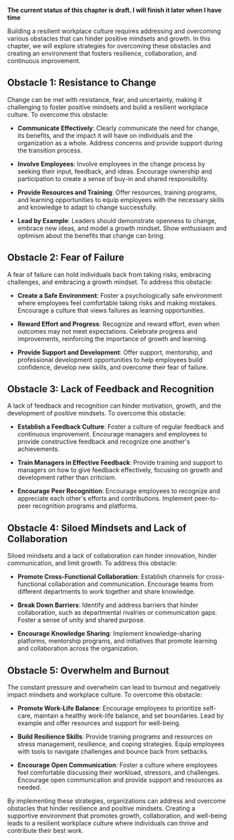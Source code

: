 **The current status of this chapter is draft. I will finish it later when I have time**

Building a resilient workplace culture requires addressing and overcoming various obstacles that can hinder positive mindsets and growth. In this chapter, we will explore strategies for overcoming these obstacles and creating an environment that fosters resilience, collaboration, and continuous improvement.

Obstacle 1: Resistance to Change
--------------------------------

Change can be met with resistance, fear, and uncertainty, making it challenging to foster positive mindsets and build a resilient workplace culture. To overcome this obstacle:

* **Communicate Effectively**: Clearly communicate the need for change, its benefits, and the impact it will have on individuals and the organization as a whole. Address concerns and provide support during the transition process.

* **Involve Employees**: Involve employees in the change process by seeking their input, feedback, and ideas. Encourage ownership and participation to create a sense of buy-in and shared responsibility.

* **Provide Resources and Training**: Offer resources, training programs, and learning opportunities to equip employees with the necessary skills and knowledge to adapt to change successfully.

* **Lead by Example**: Leaders should demonstrate openness to change, embrace new ideas, and model a growth mindset. Show enthusiasm and optimism about the benefits that change can bring.

Obstacle 2: Fear of Failure
---------------------------

A fear of failure can hold individuals back from taking risks, embracing challenges, and embracing a growth mindset. To address this obstacle:

* **Create a Safe Environment**: Foster a psychologically safe environment where employees feel comfortable taking risks and making mistakes. Encourage a culture that views failures as learning opportunities.

* **Reward Effort and Progress**: Recognize and reward effort, even when outcomes may not meet expectations. Celebrate progress and improvements, reinforcing the importance of growth and learning.

* **Provide Support and Development**: Offer support, mentorship, and professional development opportunities to help employees build confidence, develop new skills, and overcome their fear of failure.

Obstacle 3: Lack of Feedback and Recognition
--------------------------------------------

A lack of feedback and recognition can hinder motivation, growth, and the development of positive mindsets. To overcome this obstacle:

* **Establish a Feedback Culture**: Foster a culture of regular feedback and continuous improvement. Encourage managers and employees to provide constructive feedback and recognize one another's achievements.

* **Train Managers in Effective Feedback**: Provide training and support to managers on how to give feedback effectively, focusing on growth and development rather than criticism.

* **Encourage Peer Recognition**: Encourage employees to recognize and appreciate each other's efforts and contributions. Implement peer-to-peer recognition programs and platforms.

Obstacle 4: Siloed Mindsets and Lack of Collaboration
-----------------------------------------------------

Siloed mindsets and a lack of collaboration can hinder innovation, hinder communication, and limit growth. To address this obstacle:

* **Promote Cross-Functional Collaboration**: Establish channels for cross-functional collaboration and communication. Encourage teams from different departments to work together and share knowledge.

* **Break Down Barriers**: Identify and address barriers that hinder collaboration, such as departmental rivalries or communication gaps. Foster a sense of unity and shared purpose.

* **Encourage Knowledge Sharing**: Implement knowledge-sharing platforms, mentorship programs, and initiatives that promote learning and collaboration across the organization.

Obstacle 5: Overwhelm and Burnout
---------------------------------

The constant pressure and overwhelm can lead to burnout and negatively impact mindsets and workplace culture. To overcome this obstacle:

* **Promote Work-Life Balance**: Encourage employees to prioritize self-care, maintain a healthy work-life balance, and set boundaries. Lead by example and offer resources and support for well-being.

* **Build Resilience Skills**: Provide training programs and resources on stress management, resilience, and coping strategies. Equip employees with tools to navigate challenges and bounce back from setbacks.

* **Encourage Open Communication**: Foster a culture where employees feel comfortable discussing their workload, stressors, and challenges. Encourage open communication and provide support and resources as needed.

By implementing these strategies, organizations can address and overcome obstacles that hinder resilience and positive mindsets. Creating a supportive environment that promotes growth, collaboration, and well-being leads to a resilient workplace culture where individuals can thrive and contribute their best work.
